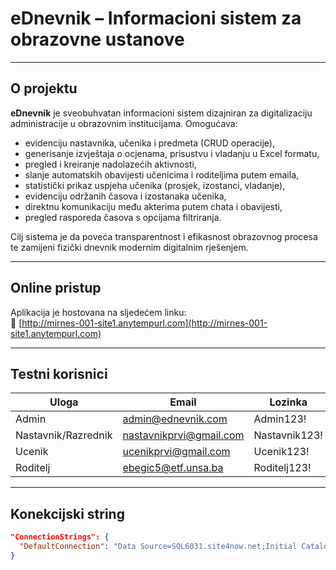 # eDnevnik – Informacioni sistem za obrazovne ustanove

---

## O projektu

**eDnevnik** je sveobuhvatan informacioni sistem dizajniran za digitalizaciju administracije u obrazovnim institucijama. Omogućava:

- evidenciju nastavnika, učenika i predmeta (CRUD operacije),
- generisanje izvještaja o ocjenama, prisustvu i vladanju u Excel formatu,
- pregled i kreiranje nadolazećih aktivnosti,
- slanje automatskih obavijesti učenicima i roditeljima putem emaila,
- statistički prikaz uspjeha učenika (prosjek, izostanci, vladanje),
- evidenciju održanih časova i izostanaka učenika,
- direktnu komunikaciju među akterima putem chata i obavijesti,
- pregled rasporeda časova s opcijama filtriranja.

Cilj sistema je da poveća transparentnost i efikasnost obrazovnog procesa te zamijeni fizički dnevnik modernim digitalnim rješenjem.

---

## Online pristup

Aplikacija je hostovana na sljedećem linku:  
🔗 [http://mirnes-001-site1.anytempurl.com](http://mirnes-001-site1.anytempurl.com)

---

## Testni korisnici

| Uloga    | Email                     | Lozinka       |
|---------------------|---------------------------|---------------|
| Admin               | admin@ednevnik.com        | Admin123!     |
| Nastavnik/Razrednik | nastavnikprvi@gmail.com   | Nastavnik123! |
| Ucenik              | ucenikprvi@gmail.com      | Ucenik123!    |
| Roditelj            | ebegic5@etf.unsa.ba       | Roditelj123!  |

---

## Konekcijski string

```json
"ConnectionStrings": {
  "DefaultConnection": "Data Source=SQL6031.site4now.net;Initial Catalog=db_aba372_ednevnik;User Id=db_aba372_ednevnik_admin;Password=japan2023"
}
